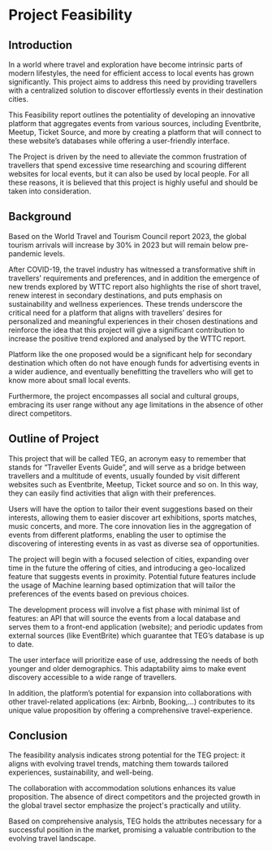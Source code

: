 # Project Feasibility

## Introduction
In a world where travel and exploration have become intrinsic parts of modern lifestyles, the need for efficient access to local events has grown significantly. This project aims to address this need by providing travellers with a centralized solution to discover effortlessly events in their destination cities. 


This Feasibility report outlines the potentiality of developing an innovative platform that aggregates events from various sources, including Eventbrite, Meetup, Ticket Source, and more by creating a platform that will connect to these website’s databases while offering a user-friendly interface. 


The Project is driven by the need to alleviate the common frustration of travellers that spend excessive time researching and scouring different websites for local events, but it can also be used by local people.
For all these reasons, it is believed that this project is highly useful and should be taken into consideration.

## Background
Based on the World Travel and Tourism Council report 2023, the global tourism arrivals will increase by 30% in 2023 but will remain below pre-pandemic levels.

After COVID-19, the travel industry has witnessed a transformative shift in travellers’ requirements and preferences, and in addition the emergence of new trends explored by WTTC report also highlights the rise of short travel, renew interest in secondary destinations, and puts emphasis on sustainability and wellness experiences. 
These trends underscore the critical need for a platform that aligns with travellers’ desires for personalized and meaningful experiences in their chosen destinations and reinforce the idea that this project will give a significant contribution to increase the positive trend explored and analysed by the WTTC report.

Platform like the one proposed would be a significant help for secondary destination which often do not have enough funds for advertising events in a wider audience, and eventually benefitting the travellers who will get to know more about small local events.

Furthermore, the project encompasses all social and cultural groups, embracing its user range without any age limitations in the absence of other direct competitors.


## Outline of Project
This project that will be called TEG, an acronym easy to remember that stands for “Traveller Events Guide”, and will serve as a bridge between travellers and a multitude of events, usually founded by visit different websites such as Eventbrite, Meetup, Ticket source and so on. In this way, they can easily find activities that align with their preferences. 

Users will have the option to tailor their event suggestions based on their interests, allowing them to easier discover art exhibitions, sports matches, music concerts, and more. The core innovation lies in the aggregation of events from different platforms, enabling the user to optimise the discovering of interesting events in as vast as diverse sea of opportunities. 

The project will begin with a focused selection of cities, expanding over time in the future the offering of cities, and introducing a geo-localized feature that suggests events in proximity.
Potential future features include the usage of Machine learning based optimization that will tailor the preferences of the events based on previous choices.

The development process will involve a fist phase with minimal list of features:  an API that will source the events from a local database and serves them to a front-end application (website); and periodic updates from external sources (like EventBrite) which guarantee that TEG’s database is up to date. 

The user interface will prioritize ease of use, addressing the needs of both younger and older demographics. This adaptability aims to make event discovery accessible to a wide range of travellers. 

In addition, the platform’s potential for expansion into collaborations with other travel-related applications (ex: Airbnb, Booking,…) contributes to its unique value proposition by offering a comprehensive travel-experience.


## Conclusion
The feasibility analysis indicates strong potential for the TEG project: it aligns with evolving travel trends, matching them towards tailored experiences, sustainability, and well-being. 

The collaboration with accommodation solutions enhances its value proposition. The absence of direct competitors and the projected growth in the global travel sector emphasize the project's practically and utility. 

Based on comprehensive analysis, TEG holds the attributes necessary for a successful position in the market, promising a valuable contribution to the evolving travel landscape.


